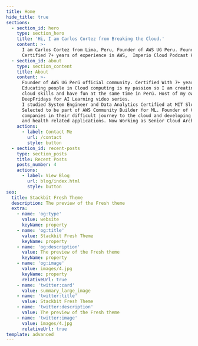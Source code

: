 ```yaml
---
title: Home
hide_title: true
sections:
  - section_id: hero
    type: section_hero
    title: 'Hi, I am Carlos Cortez from Breaking the Cloud.'
    content: >-
      I am Carlos Cortez from Lima, Peru, Founder of AWS UG Peru. Founder & CTO of CENNTI Cloud. 
      Certified 7+ years of experience in AWS,  Imperio Cloud Podcast Host
  - section_id: about
    type: section_content
    title: About
    content: >-
      Founder of AWS UG Perú official community. Certified With 7+ years of experience in AWS, 
      Educating people in Cloud computing is my passion so I am creating different ways to enhance 
      cloud skills and have fun at the same time in Perú. Host of my own Podcast Imperio Cloud and 
      DeepFridays for AI Learning video series. 
      I studied System Engineer and Data Analytics Certified at MIT Sloan Global Program in Boston. 
      Selected to be part of AWS Community Builder for ML. Founder of CENNTI Cloud to help peruvian 
      companies in their difficult journey to the cloud and developing ML/AI solutions to fight COVID-19 
      and health related applications. Now Working as Senior Cloud Architect at DB Solutions in Chile.
    actions:
      - label: Contact Me
        url: /contact
        style: button
  - section_id: recent-posts
    type: section_posts
    title: Recent Posts
    posts_number: 4
    actions:
      - label: View Blog
        url: blog/index.html
        style: button
seo:
  title: Stackbit Fresh Theme
  description: The preview of the Fresh theme
  extra:
    - name: 'og:type'
      value: website
      keyName: property
    - name: 'og:title'
      value: Stackbit Fresh Theme
      keyName: property
    - name: 'og:description'
      value: The preview of the Fresh theme
      keyName: property
    - name: 'og:image'
      value: images/4.jpg
      keyName: property
      relativeUrl: true
    - name: 'twitter:card'
      value: summary_large_image
    - name: 'twitter:title'
      value: Stackbit Fresh Theme
    - name: 'twitter:description'
      value: The preview of the Fresh theme
    - name: 'twitter:image'
      value: images/4.jpg
      relativeUrl: true
template: advanced
---
```

